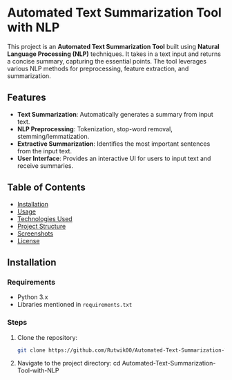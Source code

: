 # Automated Text Summarization Tool with NLP

This project is an **Automated Text Summarization Tool** built using **Natural Language Processing (NLP)** techniques. It takes in a text input and returns a concise summary, capturing the essential points. The tool leverages various NLP methods for preprocessing, feature extraction, and summarization.

## Features

- **Text Summarization**: Automatically generates a summary from input text.
- **NLP Preprocessing**: Tokenization, stop-word removal, stemming/lemmatization.
- **Extractive Summarization**: Identifies the most important sentences from the input text.
- **User Interface**: Provides an interactive UI for users to input text and receive summaries.

## Table of Contents

- [Installation](#installation)
- [Usage](#usage)
- [Technologies Used](#technologies-used)
- [Project Structure](#project-structure)
- [Screenshots](#screenshots)
- [License](#license)

## Installation

### Requirements

- Python 3.x
- Libraries mentioned in `requirements.txt`

### Steps

1. Clone the repository:
   ```bash
   git clone https://github.com/Rutwik00/Automated-Text-Summarization-Tool-with-NLP.git
2.	Navigate to the project directory:
   cd Automated-Text-Summarization-Tool-with-NLP
